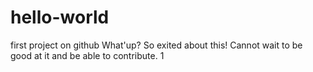 # hello-world
first project on github
What'up? So exited about this! Cannot wait to be good at it and be able to contribute. 1
